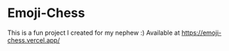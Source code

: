 # Emoji-Chess
This is a fun project I created for my nephew :)
Available at https://emoji-chess.vercel.app/
